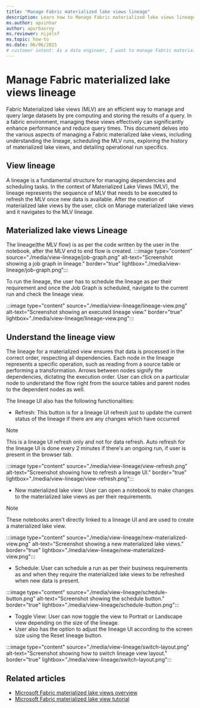 ```yaml
---
title: "Manage Fabric materialized lake views lineage"
description: Learn how to Manage Fabric materialized lake views lineage.
ms.author: apsinhar
author: apurbasroy
ms.reviewer: nijelsf
ms.topic: how-to
ms.date: 06/06/2025
# customer intent: As a data engineer, I want to manage Fabric materialized lake views lineage in Microsoft Fabric so that I can efficiently handle large datasets and optimize query performance.
---
```


# Manage Fabric materialized lake views lineage

Fabric Materialized lake views (MLV) are an efficient way to manage and query large datasets by pre computing and storing the results of a query. 
In a fabric environment, managing these views effectively can significantly enhance performance and reduce query times. 
This document delves into the various aspects of managing a Fabric materialized lake views, including understanding the lineage, scheduling the MLV runs, exploring the history of materialized lake views, and detailing operational run specifics.

## View lineage
A lineage is a fundamental structure for managing dependencies and scheduling tasks. In the context of Materialized Lake Views (MLV), the lineage represents the sequence of MLV that needs to be executed to refresh the MLV once new data is available.
After the creation of materialized lake views by the user, click on Manage materialized lake views and it navigates to the MLV lineage.

## Materialized lake views Lineage

The lineage(the MLV flow) is as per the code written by the user in the notebook, after the MLV end to end flow is created.
:::image type="content" source="./media/view-lineage/job-graph.png" alt-text="Screenshot showing a job graph in lineage." border="true" lightbox="./media/view-lineage/job-graph.png":::

To run the lineage, the user has to schedule the lineage as per their requirement and
once the Job Graph is scheduled, navigate to the current run and check the lineage view.

:::image type="content" source="./media/view-lineage/lineage-view.png" alt-text="Screenshot showing an executed lineage view." border="true" lightbox="./media/view-lineage/lineage-view.png":::

## Understand the lineage view

The lineage for a materialized view ensures that data is processed in the correct order, respecting all dependencies. Each node in the lineage represents a specific operation, such as reading from a source table or performing a transformation. Arrows between nodes signify the dependencies, dictating the execution order. User can click on a particular node to understand the flow right from the source tables and parent nodes to the dependent nodes as well.

The lineage UI also has the following functionalities:

*	Refresh: This button is for a lineage UI refresh just to update the current status of the lineage if there are any changes which have occurred

> [!NOTE]
> This is a lineage UI refresh only and not for data refresh.
> Auto refresh for the lineage UI is done every 2 minutes if there's an ongoing run, if user is present in the browser tab.

:::image type="content" source="./media/view-lineage/view-refresh.png" alt-text="Screenshot showing how to refresh a lineage UI." border="true" lightbox="./media/view-lineage/view-refresh.png":::

*	New materialized lake view: User can open a notebook to make changes to the materialized lake views as per their requirements.

> [!NOTE]
> These notebooks aren't directly linked to a lineage UI and are used to create a materialized lake view.

:::image type="content" source="./media/view-lineage/new-materialized-view.png" alt-text="Screenshot showing a new materialized lake views." border="true" lightbox="./media/view-lineage/new-materialized-view.png":::

*	Schedule: User can schedule a run as per their business requirements as and when they require the materialized lake views to be refreshed when new data is present.

:::image type="content" source="./media/view-lineage/schedule-button.png" alt-text="Screenshot showing the schedule button." border="true" lightbox="./media/view-lineage/schedule-button.png":::

* Toggle View: User can now toggle the view to Portrait or Landscape view depending on the size of the lineage. 
* User also has the option to adjust the lineage UI according to the screen size using the Reset lineage button.

:::image type="content" source="./media/view-lineage/switch-layout.png" alt-text="Screenshot showing how to switch lineage view layout." border="true" lightbox="./media/view-lineage/switch-layout.png":::

## Related articles

* [Microsoft Fabric materialized lake views overview](materialized-lake-views-overview.md)
* [Microsoft Fabric materialized lake view tutorial](tutorial.md)
